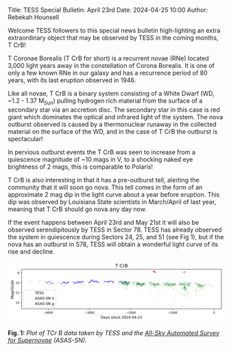 Title: TESS Special Bulletin: April 23rd
Date: 2024-04-25 10:00
Author: Rebekah Hounsell

Welcome TESS followers to this special news bulletin high-lighting an extra extraordinary object that may be observed by TESS in the coming months, T CrB!

T Coronae Borealis (T CrB for short) is a recurrent novae (RNe) located 3,000 light years away in the constellation of Corona Borealis. It is one of only a few known RNe in our galaxy and has a recurrence period of 80 years, with its last eruption observed in 1946.

Like all novae, T CrB is a binary system consisting of a White Dwarf (WD, ~1.2 - 1.37 M<sub>Sun</sub>) pulling hydrogen rich material from the surface of a secondary star via an accretion disc. The secondary star in this case is red giant which dominates the optical and infrared light of the system. The nova outburst observed is caused by a thermonuclear runaway in the collected material on the surface of the WD, and in the case of T CrB the outburst is spectacular!

In pervious outburst events the T CrB was seen to increase from a quiescence magnitude of ~10 mags in V, to a shocking naked eye brightness of 2 mags, this is comparable to Polaris!

T CrB is also interesting in that it has a pre-outburst tell, alerting the community that it will soon go nova. This tell comes in the form of an approximate 2 mag dip in the light curve about a year before eruption. This dip was observed by Louisiana State scientists in March/April of last year, meaning that T CrB should go nova any day now.

If the event happens between April 23rd and May 21st it will also be observed serendipitously by TESS in Sector 78.
TESS has already observed the system in quiescence during Sectors 24, 25, and 51 (see Fig 1), but if the nova has an outburst in S78, TESS will obtain a wonderful light curve of its rise and decline.

![TCrB](images/TCrb.png)

**Fig. 1:** *Plot of TCr B data taken by TESS and the [All-Sky Automated Survey for Supernovae](https://www.astronomy.ohio-state.edu/asassn/) (ASAS-SN).*

